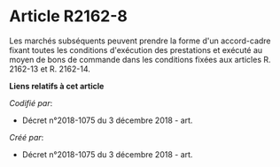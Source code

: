 # Article R2162-8

Les marchés subséquents peuvent prendre la forme d'un accord-cadre fixant toutes les conditions d'exécution des prestations
et exécuté au moyen de bons de commande dans les conditions fixées aux articles R. 2162-13 et R. 2162-14.

**Liens relatifs à cet article**

_Codifié par_:

  - Décret n°2018-1075 du 3 décembre 2018 - art.

_Créé par_:

  - Décret n°2018-1075 du 3 décembre 2018 - art.

